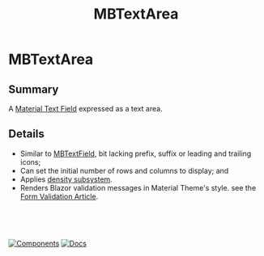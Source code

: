 ﻿---
uid: C.MBTextArea
title: MBTextArea
---
# MBTextArea

## Summary

A [Material Text Field](https://github.com/material-components/material-components-web/tree/v7.0.0/packages/mdc-textfield#text-field) expressed as a text area.

## Details

- Similar to [MBTextField](xref:C.MBTextField), bit lacking prefix, suffix or leading and trailing icons;
- Can set the initial number of rows and columns to display; and
- Applies [density subsystem](xref:A.Density).
- Renders Blazor validation messages in Material Theme's style. see the [Form Validation Article](xref:A.FormValidation).

&nbsp;

&nbsp;

[![Components](https://img.shields.io/static/v1?label=Components&message=Core&color=blue)](xref:A.CoreComponents)
[![Docs](https://img.shields.io/static/v1?label=API%20Documentation&message=MBTextArea&color=brightgreen)](xref:Material.Blazor.MBTextArea)
